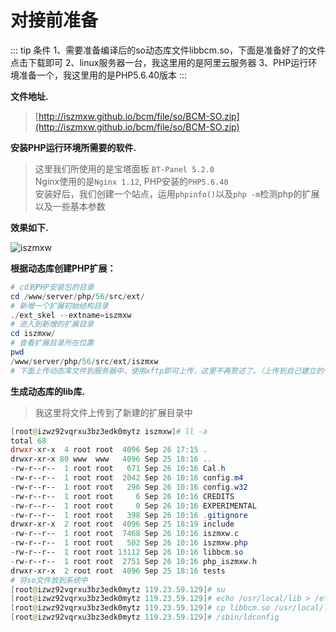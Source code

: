 # 对接前准备

::: tip 条件
1、需要准备编译后的so动态库文件libbcm.so，下面是准备好了的文件点击下载即可
2、linux服务器一台，我这里用的是阿里云服务器
3、PHP运行环境准备一个，我这里用的是PHP5.6.40版本
:::

**文件地址.**
> [http://iszmxw.github.io/bcm/file/so/BCM-SO.zip](http://iszmxw.github.io/bcm/file/so/BCM-SO.zip)

**安装PHP运行环境所需要的软件.**
> 这里我们所使用的是宝塔面板 `BT-Panel 5.2.0` </br>
> Nginx使用的是`Nginx 1.12`, PHP安装的`PHP5.6.40`</br>
> 安装好后，我们创建一个站点，运用`phpinfo()`以及`php -m`检测php的扩展以及一些基本参数

**效果如下.**

![iszmxw](http://iszmxw.github.io/bcm/file/images/QQ截图20190916164805.png "QQ截图20190916164805.png")

**根据动态库创建PHP扩展：**

```powershell
# cd到PHP安装包的目录
cd /www/server/php/56/src/ext/
# 新增一个扩展初始结构目录
./ext_skel --extname=iszmxw
# 进入到新增的扩展目录
cd iszmxw/
# 查看扩展目录所在位置
pwd
/www/server/php/56/src/ext/iszmxw
# 下面上传动态库文件到服务器中，使用xftp即可上传，这里不再赘述了。（上传到自己建立的一个目录即可）

```

**生成动态库的lib库.**
> 我这里将文件上传到了新建的扩展目录中

```powershell
[root@izwz92vqrxu3bz3edk0mytz iszmxw]# ll -a
total 68
drwxr-xr-x  4 root root  4096 Sep 26 17:15 .
drwxr-xr-x 80 www  www   4096 Sep 25 18:16 ..
-rw-r--r--  1 root root   671 Sep 26 10:16 Cal.h
-rw-r--r--  1 root root  2042 Sep 26 10:16 config.m4
-rw-r--r--  1 root root   296 Sep 26 10:16 config.w32
-rw-r--r--  1 root root     6 Sep 26 10:16 CREDITS
-rw-r--r--  1 root root     0 Sep 26 10:16 EXPERIMENTAL
-rw-r--r--  1 root root   398 Sep 26 10:16 .gitignore
drwxr-xr-x  2 root root  4096 Sep 25 18:19 include
-rw-r--r--  1 root root  7468 Sep 26 10:16 iszmxw.c
-rw-r--r--  1 root root   502 Sep 26 10:16 iszmxw.php
-rw-r--r--  1 root root 13112 Sep 26 10:16 libbcm.so
-rw-r--r--  1 root root  2751 Sep 26 10:16 php_iszmxw.h
drwxr-xr-x  2 root root  4096 Sep 25 18:16 tests
# 将so文件放到系统中
[root@izwz92vqrxu3bz3edk0mytz 119.23.59.129]# su
[root@izwz92vqrxu3bz3edk0mytz 119.23.59.129]# echo /usr/local/lib > /etc/ld.so.conf.d/local.conf
[root@izwz92vqrxu3bz3edk0mytz 119.23.59.129]# cp libbcm.so /usr/local/lib
[root@izwz92vqrxu3bz3edk0mytz 119.23.59.129]# /sbin/ldconfig
```
